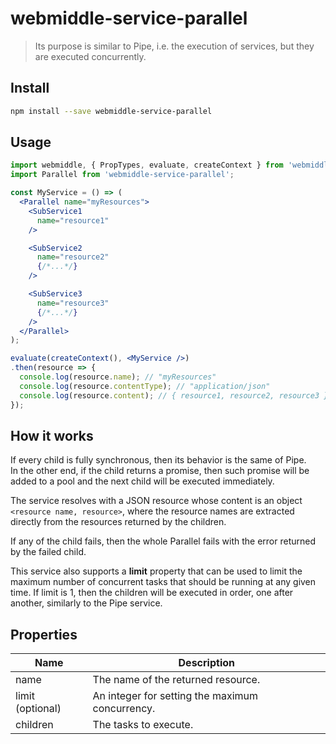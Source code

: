 # webmiddle-service-parallel 

> Its purpose is similar to Pipe, i.e. the execution of services, but they are executed concurrently.

## Install

```bash
npm install --save webmiddle-service-parallel
```

## Usage

```jsx
import webmiddle, { PropTypes, evaluate, createContext } from 'webmiddle';
import Parallel from 'webmiddle-service-parallel';

const MyService = () => (
  <Parallel name="myResources">
    <SubService1
      name="resource1"
    />

    <SubService2
      name="resource2"
      {/*...*/}
    />

    <SubService3
      name="resource3"
      {/*...*/}
    />
  </Parallel>
);

evaluate(createContext(), <MyService />)
.then(resource => {
  console.log(resource.name); // "myResources" 
  console.log(resource.contentType); // "application/json"
  console.log(resource.content); // { resource1, resource2, resource3 }
});
```

## How it works

If every child is fully synchronous, then its behavior is the
same of Pipe.<br />
In the other end, if the child returns a promise, then such promise will
be added to a pool and the next child will be executed immediately.

The service resolves with a JSON resource whose content is an object
`<resource name, resource>`, where the resource names are extracted
directly from the resources returned by the children.

If any of the child fails, then the whole Parallel fails with the error
returned by the failed child.

This service also supports a **limit** property that can be used to
limit the maximum number of concurrent tasks that should be running at
any given time. If limit is 1, then the children will be executed in
order, one after another, similarly to the Pipe service.

## Properties

Name                   | Description
-----------------------|------------------------------------------------------
name                   | The name of the returned resource.
limit (optional)       | An integer for setting the maximum concurrency.
children               | The tasks to execute.
